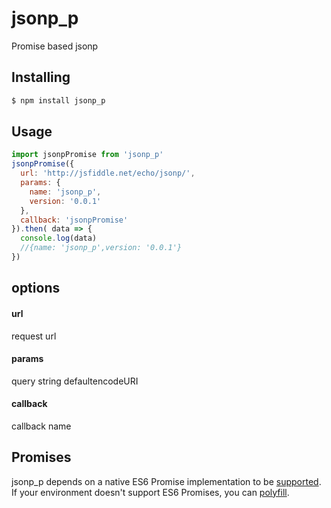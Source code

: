 # jsonp_p
Promise based jsonp

## Installing

```bash
$ npm install jsonp_p
```

## Usage

```js
import jsonpPromise from 'jsonp_p'
jsonpPromise({
  url: 'http://jsfiddle.net/echo/jsonp/',  
  params: {
    name: 'jsonp_p',
    version: '0.0.1'
  },
  callback: 'jsonpPromise' 
}).then( data => {
  console.log(data)
  //{name: 'jsonp_p',version: '0.0.1'}
})
```

## options

#### url 
request url
#### params 
query string defaultencodeURI
#### callback
callback name

## Promises

jsonp_p depends on a native ES6 Promise implementation to be [supported](http://caniuse.com/promises).
If your environment doesn't support ES6 Promises, you can [polyfill](https://github.com/jakearchibald/es6-promise).
